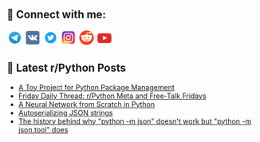 ## 🔎 Connect with me:
[<img src="https://github.com/bullbesh/bullbesh/blob/main/images/Telegram.png" width="32" height="32" />](https://t.me/bullbesh)
[<img src="https://github.com/bullbesh/bullbesh/blob/main/images/VK.png" width="32" height="32" />](https://vk.com/bullbesh)
[<img src="https://github.com/bullbesh/bullbesh/blob/main/images/Twitter.png" width="32" height="32" />](https://twitter.com/bullbesh1)
[<img src="https://github.com/bullbesh/bullbesh/blob/main/images/Instagram.png" width="32" height="32" />](https://www.instagram.com/bullbesh)
[<img src="https://github.com/bullbesh/bullbesh/blob/main/images/Reddit.png" width="32" height="32" />](https://www.reddit.com/user/bullbesh)
[<img src="https://github.com/bullbesh/bullbesh/blob/main/images/YouTube.png" width="32" height="32" />](https://www.youtube.com/channel/UCtfjRs6uzgq5mfm8S06WTcg)

## 📕 Latest r/Python Posts
<!-- BLOG-POST-LIST:START -->
- [A Toy Project for Python Package Management](https://www.reddit.com/r/Python/comments/1ei6dn4/a_toy_project_for_python_package_management/)
- [Friday Daily Thread: r/Python Meta and Free-Talk Fridays](https://www.reddit.com/r/Python/comments/1ehvu5t/friday_daily_thread_rpython_meta_and_freetalk/)
- [A Neural Network from Scratch in Python](https://www.reddit.com/r/Python/comments/1ehufk6/a_neural_network_from_scratch_in_python/)
- [Autoserializing JSON strings](https://www.reddit.com/r/Python/comments/1ehsu0o/autoserializing_json_strings/)
- [The history behind why &quot;python -m json&quot; doesn&#39;t work but &quot;python -m json.tool&quot; does](https://www.reddit.com/r/Python/comments/1ehsdpz/the_history_behind_why_python_m_json_doesnt_work/)
<!-- BLOG-POST-LIST:END -->

